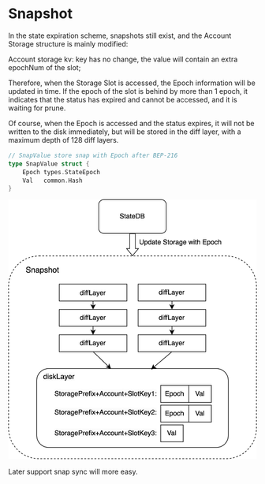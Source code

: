 # Snapshot

In the state expiration scheme, snapshots still exist, and the Account Storage structure is mainly modified:

Account storage kv: key has no change, the value will contain an extra epochNum of the slot;

Therefore, when the Storage Slot is accessed, the Epoch information will be updated in time. If the epoch of the slot is behind by more than 1 epoch, it indicates that the status has expired and cannot be accessed, and it is waiting for prune.

  

Of course, when the Epoch is accessed and the status expires, it will not be written to the disk immediately, but will be stored in the diff layer, with a maximum depth of 128 diff layers.

```go
// SnapValue store snap with Epoch after BEP-216
type SnapValue struct {
	Epoch types.StateEpoch
	Val   common.Hash
}
```

![](assets/jacksen_state_expiry-ss-snapshot-epoch.png)

  

Later support snap sync will more easy.
